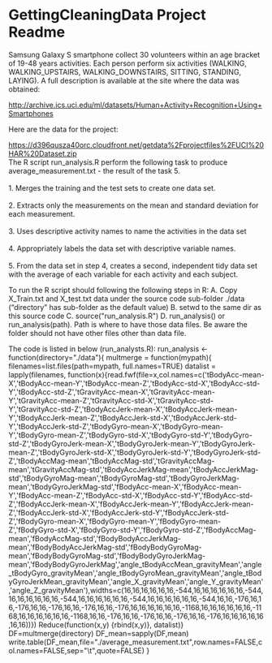 # GettingCleaningData Project Readme
Samsung Galaxy S smartphone collect 30 volunteers within an age bracket of 19-48 years activities. Each person perform six activities (WALKING, WALKING_UPSTAIRS, WALKING_DOWNSTAIRS, SITTING, STANDING, LAYING). A full description is available at the site where the data was obtained: 

http://archive.ics.uci.edu/ml/datasets/Human+Activity+Recognition+Using+Smartphones 

Here are the data for the project: 

https://d396qusza40orc.cloudfront.net/getdata%2Fprojectfiles%2FUCI%20HAR%20Dataset.zip 
<br>
The R script run_analysis.R perform the following task to produce average_measurement.txt - the result of the task 5.</br>
<br>1. Merges the training and the test sets to create one data set.</br>
<br>2. Extracts only the measurements on the mean and standard deviation for each measurement.</br>
<br>3. Uses descriptive activity names to name the activities in the data set</br>
<br>4. Appropriately labels the data set with descriptive variable names. </br>
<br>5. From the data set in step 4, creates a second, independent tidy data set with the average of each variable for each activity and each subject.</br>

To run the R script should following the following steps in R:
A. Copy X_Train.txt and X_test.txt data under the source code sub-folder ./data  (“directory” has sub-folder as the default value)
B. setwd to the same dir as this source code
C. source("run_analysis.R")
D. run_analysis() or run_analysis(path). Path is where to have those data files. Be aware the folder should not have other files other than data file.

The code is listed in below (run_analysts.R):
run_analysis <- function(directory="./data"){
    multmerge = function(mypath){
        filenames=list.files(path=mypath, full.names=TRUE)
        datalist = lapply(filenames, function(x){read.fwf(file=x,col.names=c('tBodyAcc-mean-X','tBodyAcc-mean-Y','tBodyAcc-mean-Z','tBodyAcc-std-X','tBodyAcc-std-Y','tBodyAcc-std-Z','tGravityAcc-mean-X','tGravityAcc-mean-Y','tGravityAcc-mean-Z','tGravityAcc-std-X','tGravityAcc-std-Y','tGravityAcc-std-Z','tBodyAccJerk-mean-X','tBodyAccJerk-mean-Y','tBodyAccJerk-mean-Z','tBodyAccJerk-std-X','tBodyAccJerk-std-Y','tBodyAccJerk-std-Z','tBodyGyro-mean-X','tBodyGyro-mean-Y','tBodyGyro-mean-Z','tBodyGyro-std-X','tBodyGyro-std-Y','tBodyGyro-std-Z','tBodyGyroJerk-mean-X','tBodyGyroJerk-mean-Y','tBodyGyroJerk-mean-Z','tBodyGyroJerk-std-X','tBodyGyroJerk-std-Y','tBodyGyroJerk-std-Z','tBodyAccMag-mean','tBodyAccMag-std','tGravityAccMag-mean','tGravityAccMag-std','tBodyAccJerkMag-mean','tBodyAccJerkMag-std','tBodyGyroMag-mean','tBodyGyroMag-std','tBodyGyroJerkMag-mean','tBodyGyroJerkMag-std','fBodyAcc-mean-X','fBodyAcc-mean-Y','fBodyAcc-mean-Z','fBodyAcc-std-X','fBodyAcc-std-Y','fBodyAcc-std-Z','fBodyAccJerk-mean-X','fBodyAccJerk-mean-Y','fBodyAccJerk-mean-Z','fBodyAccJerk-std-X','fBodyAccJerk-std-Y','fBodyAccJerk-std-Z','fBodyGyro-mean-X','fBodyGyro-mean-Y','fBodyGyro-mean-Z','fBodyGyro-std-X','fBodyGyro-std-Y','fBodyGyro-std-Z','fBodyAccMag-mean','fBodyAccMag-std','fBodyBodyAccJerkMag-mean','fBodyBodyAccJerkMag-std','fBodyBodyGyroMag-mean','fBodyBodyGyroMag-std','fBodyBodyGyroJerkMag-mean','fBodyBodyGyroJerkMag','angle_tBodyAccMean_gravityMean','angle_tBodyGyro_gravityMean','angle_tBodyGyroMean_gravityMean','angle_tBodyGyroJerkMean_gravityMean','angle_X_gravityMean','angle_Y_gravityMean','angle_Z_gravityMean'),widths=c(16,16,16,16,16,16,-544,16,16,16,16,16,16,-544,16,16,16,16,16,16,-544,16,16,16,16,16,16,-544,16,16,16,16,16,16,-544,16,16,-176,16,16,-176,16,16,-176,16,16,-176,16,16,-176,16,16,16,16,16,16,-1168,16,16,16,16,16,16,-1168,16,16,16,16,16,16,-1168,16,16,-176,16,16,-176,16,16,-176,16,16,-176,16,16,16,16,16,16,16))})
        Reduce(function(x,y) {rbind(x,y)}, datalist)}
    DF=multmerge(directory)
    DF_mean=sapply(DF,mean)
    write.table(DF_mean,file="./average_measurement.txt",row.names=FALSE,col.names=FALSE,sep="\t",quote=FALSE)
}


